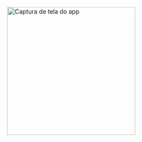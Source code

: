 <img src="https://github.com/user-attachments/assets/d5b109b1-55a5-40d7-8313-208db961e728" alt="Captura de tela do app" width="300">
